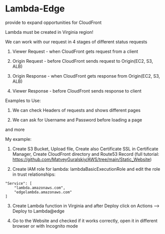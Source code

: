 # Lambda-Edge
provide to expand opportunities for CloudFront

Lambda must be created in Virginia region!

We can work with our request in 4 stages of different status requests

1. Viewer Request - when CloudFront gets request from a client

2. Origin Request - before CloudFront sends request to Origin(EC2, S3, ALB)

3. Origin Response - when CloudFront gets response from Origin(EC2, S3, ALB)

4. Viewer Response - before CloudFront sends response to client

Examples to Use:

1. We can check Headers of requests and shows different pages

2. We can ask for Username and Password before loading a page

and more

My example:

1. Create S3 Bucket, Upload file, Create also Certificate SSL in Certificate Manager, Create CloudFront directory and Route53 Record (full tutorial: https://github.com/MatveyGuralskiy/AWS/tree/main/Static_Website)

2. Create IAM role for lambda: lambdaBasicExecutionRole and edit the role in trust relationships:

```
"Service": [
    "lambda.amazonaws.com",
    "edgelambda.amazonaws.com"
]
```

3. Create Lambda function in Virginia and after Deploy click on Actions --> Deploy to Lambda@edge

4. Go to the Website and checked if it works correctly, open it in different browser or with Incognito mode